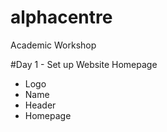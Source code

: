 # alphacentre
Academic Workshop 

#Day 1 - Set up Website Homepage
- Logo
- Name
- Header
- Homepage
